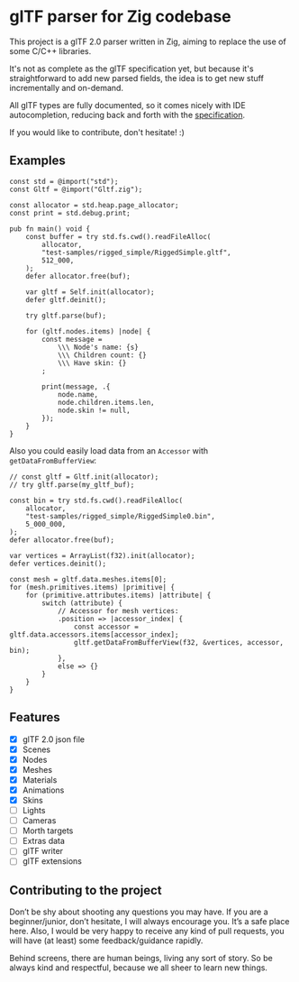 # glTF parser for Zig codebase

This project is a glTF 2.0 parser written in Zig, aiming to replace the use of some C/C++ libraries.

It's not as complete as the glTF specification yet, but because it's straightforward to add
new parsed fields, the idea is to get new stuff incrementally and on-demand.

All glTF types are fully documented, so it comes nicely with IDE autocompletion, reducing
back and forth with the [specification](https://www.khronos.org/registry/glTF/specs/2.0/glTF-2.0.html).

If you would like to contribute, don't hesitate! :)

## Examples

```zig
const std = @import("std");
const Gltf = @import("Gltf.zig");

const allocator = std.heap.page_allocator;
const print = std.debug.print;

pub fn main() void {
    const buffer = try std.fs.cwd().readFileAlloc(
        allocator,
        "test-samples/rigged_simple/RiggedSimple.gltf",
        512_000,
    );
    defer allocator.free(buf);

    var gltf = Self.init(allocator);
    defer gltf.deinit();

    try gltf.parse(buf);

    for (gltf.nodes.items) |node| {
        const message =
            \\\ Node's name: {s}
            \\\ Children count: {}
            \\\ Have skin: {}
        ;

        print(message, .{
            node.name,
            node.children.items.len,
            node.skin != null,
        });
    }
}
```

Also you could easily load data from an `Accessor` with `getDataFromBufferView`:

```zig
// const gltf = Gltf.init(allocator);
// try gltf.parse(my_gltf_buf);

const bin = try std.fs.cwd().readFileAlloc(
    allocator,
    "test-samples/rigged_simple/RiggedSimple0.bin",
    5_000_000,
);
defer allocator.free(buf);

var vertices = ArrayList(f32).init(allocator);
defer vertices.deinit();

const mesh = gltf.data.meshes.items[0];
for (mesh.primitives.items) |primitive| {
    for (primitive.attributes.items) |attribute| {
        switch (attribute) {
            // Accessor for mesh vertices:
            .position => |accessor_index| {
                const accessor = gltf.data.accessors.items[accessor_index];
                gltf.getDataFromBufferView(f32, &vertices, accessor, bin);
            },
            else => {}
        }
    }
}

```

## Features

- [x] glTF 2.0 json file
- [x] Scenes
- [x] Nodes
- [x] Meshes
- [x] Materials
- [x] Animations
- [x] Skins
- [ ] Lights
- [ ] Cameras
- [ ] Morth targets
- [ ] Extras data
- [ ] glTF writer
- [ ] glTF extensions

## Contributing to the project

Don’t be shy about shooting any questions you may have. If you are a beginner/junior, don’t hesitate, I will always encourage you. It’s a safe place here. Also, I would be very happy to receive any kind of pull requests, you will have (at least) some feedback/guidance rapidly.

Behind screens, there are human beings, living any sort of story. So be always kind and respectful, because we all sheer to learn new things.
